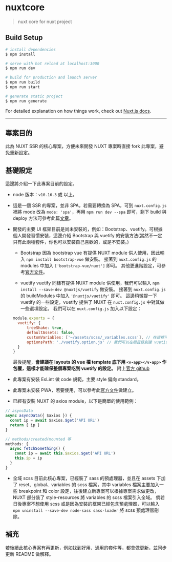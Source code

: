# nuxtcore

> nuxt core for nuxt project

## Build Setup

```bash
# install dependencies
$ npm install

# serve with hot reload at localhost:3000
$ npm run dev

# build for production and launch server
$ npm run build
$ npm run start

# generate static project
$ npm run generate
```

For detailed explanation on how things work, check out [Nuxt.js docs](https://nuxtjs.org).

***

## 專案目的

此為 NUXT SSR 的核心專案，方便未來開發 NUXT 專案時直接 fork 此專案，避免重新設定。

## 基礎設定

這邊將介紹一下此專案目前的設定。

* node 版本：`v10.16.3` 或 以上。

* 這是一個 SSR 的專案，並非 SPA，若需要轉換為 SPA，可到 `nuxt.config.js` 裡將 mode 改為 `mode: 'spa'`，再用 `npm run dev --spa` 即可，剩下 build 與 deploy 方法可參考此篇[文章](https://www.hellosanta.com.tw/blog/web-page-is-built-by-using-nuxt-single-page-application-is-easy)。

* 開發的主要 UI 框架目前是尚未安裝的，例如：Bootstrap、vuetify。可根據個人開發習慣安裝，這邊介紹 Bootstrap 與 vuetify 的安裝方法(當然不一定只有此兩種套件，你也可以安裝自己喜歡的，或是不安裝。)

  * Bootstrap
  因為 bootstrap vue 有提供 NUXT module 供人使用，因此輸入 `npm install bootstrap-vue` 做安裝。
  接著到 `nuxt.config.js` 的 modules 中加入 `['bootstrap-vue/nuxt']` 即可。
  其他更進階設定，可參考[官方文件](https://bootstrap-vue.js.org/docs/)。

  * vuetify
  vuetify 同樣有提供 NUXT module 供使用，我們可以輸入 `npm install --save-dev @nuxtjs/vuetify` 做安裝。
  接著到 `nuxt.config.js` 的 buildModules 中加入 `'@nuxtjs/vuetify'` 即可。
  這邊稍微提一下 vuetify 的一些設定，vuetify 提供了 NUXT 在 `nuxt.config.js` 中對其做一些選項設定。
  我們可以在 `nuxt.config.js` 加入以下設定：

  ```js
  module.exports = {
    vuetify: {
        treeShake: true,
        defaultAssets: false,
        customVariables: ['~/assets/scss/_variables.scss'], // 在這裡可以引用我們自行定義的 scss 檔，專門用來覆蓋 vuetify 一些預設的變數。
        optionsPath: './vuetify.option.js' // 我們可以在根目錄創建 vuetify.option.js 這隻檔案，並在裡面設定 icons 和 theme 等。
    }
  }
  ```

  最後提醒，**會建議在 layouts 的 vue 檔 template 底下用 `<v-app></v-app>` 作包覆，這樣才能確保整個專案吃到 vuetify 的設定。**
  附上[官方 github](https://github.com/nuxt-community/vuetify-module)

* 此專案有安裝 EsLint 做 code 規範，主要 style 偏向 standard。

* 此專案未安裝 PWA，若要使用，可以參考此[官方文件](https://pwa.nuxtjs.org/)做建立。

* 已經有安裝 NUXT 的 axios module，以下是簡單的使用範例：

```js
// asyncData
async asyncData({ $axios }) {
  const ip = await $axios.$get('API URL')
  return { ip }
}

// methods/created/mounted 等
methods: {
  async fetchSomething() {
    const ip = await this.$axios.$get('API URL')
    this.ip = ip
  }
}
```

* 全域 scss
目前此核心專案，已經裝了 sass 的預處理器，並且在 assets 下加了 reset、global、variables 的 scss 檔案，其中 variables 檔案主要加入一些 breakpoint 和 color 設定，往後建立新專案可以根據專案需求做更改，NUXT 部分裝了 style-resources 將 variables 的 scss 檔案引入全域。
倘若日後專案不想使用 scss 或是因為安裝的框架已經包含預處理器，可以輸入 `npm uninstall --save-dev node-sass sass-loader` 將 scss 預處理器刪除。
## 補充
若後續此核心專案有再更新，例如找到好用、通用的套件等，都會做更新，並同步更新 README 做解釋。
